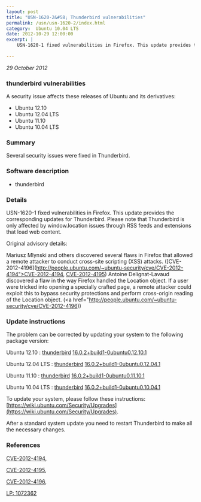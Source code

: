 ```yaml
---
layout: post
title: "USN-1620-2&#58; Thunderbird vulnerabilities"
permalink: /usn/usn-1620-2/index.html
category:  Ubuntu 10.04 LTS
date: 2012-10-29 12:00:00
excerpt: |
    USN-1620-1 fixed vulnerabilities in Firefox. This update provides the corresponding updates for Thunderbird. Please note that Thunderbird is only affected by window.location issues through RSS feeds and extensions that load web content.
    
--- 
```

 
 

*29 October 2012*

### thunderbird vulnerabilities

A security issue affects these releases of Ubuntu and its derivatives:

* Ubuntu 12.10
* Ubuntu 12.04 LTS
* Ubuntu 11.10
* Ubuntu 10.04 LTS

### Summary

Several security issues were fixed in Thunderbird. 

### Software description

* thunderbird 

### Details

USN-1620-1 fixed vulnerabilities in Firefox. This update provides the corresponding updates for Thunderbird. Please note that Thunderbird is only affected by window.location issues through RSS feeds and extensions that load web content.

Original advisory details:

 Mariusz Mlynski and others discovered several flaws in Firefox that allowed a remote attacker to conduct cross-site scripting (XSS) attacks. ([CVE-2012-4196](http://people.ubuntu.com/~ubuntu-security/cve/CVE-2012-4194">CVE-2012-4194</a>, <a href="http://people.ubuntu.com/~ubuntu-security/cve/CVE-2012-4195">CVE-2012-4195</a>) Antoine Delignat-Lavaud discovered a flaw in the way Firefox handled the Location object. If a user were tricked into opening a specially crafted page, a remote attacker could exploit this to bypass security protections and perform cross-origin reading of the Location object. (<a href="http://people.ubuntu.com/~ubuntu-security/cve/CVE-2012-4196)) 

### Update instructions

The problem can be corrected by updating your system to the following package version:

Ubuntu 12.10
 : [thunderbird](https://launchpad.net/ubuntu/+source/thunderbird) <span> [16.0.2+build1-0ubuntu0.12.10.1](https://launchpad.net/ubuntu/+source/thunderbird/16.0.2+build1-0ubuntu0.12.10.1) </span> 

Ubuntu 12.04 LTS
 : [thunderbird](https://launchpad.net/ubuntu/+source/thunderbird) <span> [16.0.2+build1-0ubuntu0.12.04.1](https://launchpad.net/ubuntu/+source/thunderbird/16.0.2+build1-0ubuntu0.12.04.1) </span> 

Ubuntu 11.10
 : [thunderbird](https://launchpad.net/ubuntu/+source/thunderbird) <span> [16.0.2+build1-0ubuntu0.11.10.1](https://launchpad.net/ubuntu/+source/thunderbird/16.0.2+build1-0ubuntu0.11.10.1) </span> 

Ubuntu 10.04 LTS
 : [thunderbird](https://launchpad.net/ubuntu/+source/thunderbird) <span> [16.0.2+build1-0ubuntu0.10.04.1](https://launchpad.net/ubuntu/+source/thunderbird/16.0.2+build1-0ubuntu0.10.04.1) </span> 

To update your system, please follow these instructions: [https://wiki.ubuntu.com/Security/Upgrades](https://wiki.ubuntu.com/Security/Upgrades).

After a standard system update you need to restart Thunderbird to make all the necessary changes. 

### References

 
 [CVE-2012-4194](http://people.ubuntu.com/~ubuntu-security/cve/CVE-2012-4194), 

 [CVE-2012-4195](http://people.ubuntu.com/~ubuntu-security/cve/CVE-2012-4195), 

 [CVE-2012-4196](http://people.ubuntu.com/~ubuntu-security/cve/CVE-2012-4196), 

 [LP: 1072362](https://launchpad.net/bugs/1072362)
 


